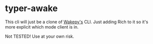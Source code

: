 # typer-awake

This cli will just be a clone of [Wakepy's](https://wakepy.readthedocs.io/stable/cli-api.html) CLI. Just adding Rich to it so it's more explicit which mode client is in.

Not TESTED! Use at your own risk.
